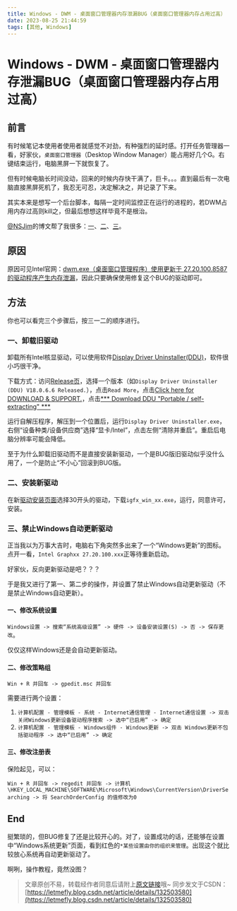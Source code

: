 ```yaml
---
title: Windows - DWM - 桌面窗口管理器内存泄漏BUG（桌面窗口管理器内存占用过高）
date: 2023-08-25 21:44:59
tags: [其他, Windows]
---
```


# Windows - DWM - 桌面窗口管理器内存泄漏BUG（桌面窗口管理器内存占用过高）

## 前言

有时候笔记本使用者使用者就感觉不对劲，有种强烈的延时感。打开任务管理器一看，好家伙，```桌面窗口管理器```（Desktop Window Manager）能占用好几个G。右键结束运行，电脑黑屏一下就恢复了。

但有时候电脑长时间没动，回来的时候内存快干满了，巨卡。。。直到最后有一次电脑直接黑屏死机了，我忍无可忍，决定解决之，并记录了下来。

其实本来是想写一个后台脚本，每隔一定时间监控正在运行的进程的，若DWM占用内存过高则kill之，但最后想想这样毕竟不是根治。

[@NSJim](https://blog.csdn.net/NSJim/)的博文帮了我很多：[一](https://blog.csdn.net/NSJim/article/details/130536410)、[二](https://blog.csdn.net/NSJim/article/details/130562802)、[三](https://blog.csdn.net/NSJim/article/details/125861398)。

## 原因

原因可见Intel官网：[dwm.exe（桌面窗口管理程序）使用更新于 27.20.100.8587 的驱动程序产生内存泄漏](https://www.intel.cn/content/www/cn/zh/support/articles/000058381/graphics.html)，因此只要确保使用修复这个BUG的驱动即可。

## 方法

你也可以看完三个步骤后，按三一二的顺序进行。

### 一、卸载旧驱动

卸载所有Intel核显驱动，可以使用软件[Display Driver Uninstaller(DDU)](https://www.wagnardsoft.com/content/DDU-Guide-Tutorial)，软件很小巧很干净。

下载方式：访问[Release页](https://www.wagnardsoft.com/display-driver-uninstaller-ddu-)，选择一个版本（如```Display Driver Uninstaller (DDU) V18.0.6.6 Released.```），点击```Read More```，点击[Click here for DOWNLOAD & SUPPORT.](https://www.wagnardsoft.com/forums/viewtopic.php?t=4666)，点击[*** Download DDU "Portable / self-extracting" ***](https://www.wagnardsoft.com/DDU/download/DDU%20v18.0.6.6.exe)

运行自解压程序，解压到一个位置后，运行```Display Driver Uninstaller.exe```，右侧“设备种类/设备供应商”选择“显卡/Intel”，点击左侧“清除并重启”。重启后电脑分辨率可能会降低。

至于为什么卸载旧驱动而不是直接安装新驱动，一个是BUG版旧驱动似乎没什么用了，一个是防止“不小心”回滚到BUG版。

### 二、安装新驱动

在新[驱动安装页面](https://www.intel.com/content/www/us/en/download/19344/732078/intel-graphics-windows-dch-drivers.html)选择30开头的驱动，下载```igfx_win_xx.exe```，运行，同意许可，安装。

### 三、禁止Windows自动更新驱动

正当我以为万事大吉时，电脑右下角突然多出来了一个“Windows更新”的图标。点开一看，```Intel Graphxx 27.20.100.xxx```正等待重新启动。

好家伙，反向更新驱动是吧？？？

于是我又进行了第一、第二步的操作，并设置了禁止Windows自动更新驱动（不是禁止Windows自动更新）。

#### 一、修改系统设置

```Windows设置 -> 搜索“系统高级设置” -> 硬件 -> 设备安装设置(S) -> 否 -> 保存更改```。

仅仅这样Windows还是会自动更新驱动。

#### 二、修改策略组

```Win + R 并回车 -> gpedit.msc 并回车```

需要进行两个设置：

1. ```计算机配置 - 管理模板 - 系统 - Internet通信管理 - Internet通信设置 -> 双击 关闭Windows更新设备驱动程序搜索 -> 选中“已启用” -> 确定```
2. ```计算机配置 - 管理模板 - Windows组件 - Windows更新 -> 双击 Windows更新不包括驱动程序 -> 选中“已启用” -> 确定```

#### 三、修改注册表

保险起见，可以：

```Win + R 并回车 -> regedit 并回车 -> 计算机\HKEY_LOCAL_MACHINE\SOFTWARE\Microsoft\Windows\CurrentVersion\DriverSearching -> 将 SearchOrderConfig 的值修改为0```

## End

挺繁琐的，但BUG修复了还是比较开心的。对了，设置成功的话，还能够在设置中“Windows系统更新”页面，看到红色的```*某些设置由你的组织来管理```。出现这个就比较放心系统再自动更新驱动了。

啊咧，操作教程，竟然没图？

> 文章原创不易，转载经作者同意后请附上[原文链接](https://blog.letmefly.xyz/2023/08/25/Other-Windows-DWM-MemoreLeakBug-Fixment/)哦~
> 同步发文于CSDN：[https://letmefly.blog.csdn.net/article/details/132503580](https://letmefly.blog.csdn.net/article/details/132503580)
